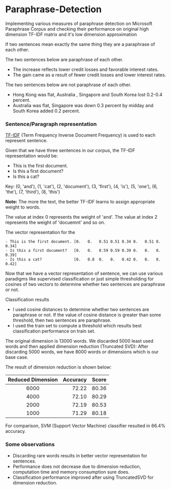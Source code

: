 # Paraphrase-Detection
Implementing various measures of paraphrase detection on Microsoft Paraphrase Corpus and checking their performance on original high dimension TF-IDF matrix and it's low dimension approximation

If two sentences mean exactly the same thing they are a paraphrase of each other.

The two sentences below are paraphrase of each other.
- The increase reflects lower credit losses and favorable interest rates.	
- The gain came as a result of fewer credit losses and lower interest rates.

The two sentences below are not paraphrase of each other.
- Hong Kong was flat, Australia , Singapore and South Korea lost 0.2-0.4 percent.	
- Australia was flat, Singapore was down 0.3 percent by midday and South Korea added 0.2 percent.

### Sentence/Paragraph representation
[TF-IDF](https://blog.christianperone.com/2011/09/machine-learning-text-feature-extraction-tf-idf-part-i/) (Term Frequency Inverse Document Frequency) is used to each represent sentence.

Given that we have three sentences in our corpus, the TF-IDF representation would be:
- This is the first document.
- Is this a first document?
- Is this a cat?

Key: (0, 'and'), (1, 'cat'), (2, 'document'), (3, 'first'), (4, 'is'), (5, 'one'), (6, 'the'), (7, 'third'), (8, 'this')

**Note:** The more the text, the better TF-IDF learns to assign appropriate weight to words.

The value at index 0 represents the weight of 'and'. The value at index 2 represents the weight of 'docuemnt' and so on.

The vector representation for the 
```
- This is the first document. [0.   0.   0.51 0.51 0.34 0.   0.51 0.   0.34]
- Is this a first document?   [0.   0.   0.59 0.59 0.39 0.   0.   0.   0.39]
- Is this a cat?              [0.   0.8  0.   0.   0.42 0.   0.   0.   0.42]
```

Now that we have a vector representation of sentence, we can use various paradigms like supervised classification or
just simple thresholding for cosines of two vectors to determine whether two sentences are paraphrase or not.

Classification results
- I used cosine distances to determine whether two sentences are paraphrase or not. If the value of cosine distance is greater than some threshold, then two sentences are paraphrase.
- I used the train set to compute a threshold which results best classification performance on train set. 

The original dimension is 13000 words. We discarded 5000 least used words and then applied dimension reduction (Truncated SVD):
After discarding 5000 words, we have 8000 words or dimensions which is our base case.

The result of dimension reduction is shown below:

 | Reduced Dimension           | Accuracy  | Score |
 |:-------------:| -----:|--------:|
 | 6000 | 72.22 | 80.36 |
 | 4000 | 72.10 | 80.29 |
 | 2000 | 72.19 | 80.53 |
 | 1000 | 71.29 | 80.18 |
 
 For comparison, SVM (Support Vector Machine) classifier resulted in 66.4% accuracy.

### Some observations
- Discarding rare words results in better vector representation for sentences.
- Performance does not decrease due to dimension reduction, computation time and memory consumption sure does.
- Classification performance improved after using TruncatedSVD for dimension reduction.
